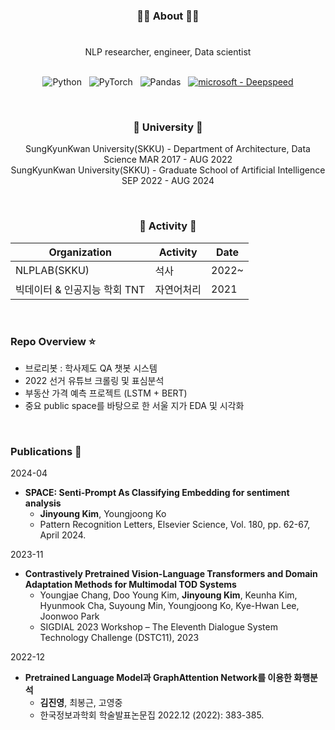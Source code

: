 

<div align="center">

### 👩‍💻 About 👩‍💻
#
</div>


<div align="center">
NLP researcher, engineer, Data scientist  
<br/> 
<br/> 

![Python](https://img.shields.io/badge/python-3670A0?style=plastic&logo=python&logoColor=ffdd54) &nbsp; 
![PyTorch](https://img.shields.io/badge/PyTorch-%23EE4C2C.svg?style=plastic&logo=PyTorch&logoColor=white) &nbsp; 
![Pandas](https://img.shields.io/badge/pandas-%23150458.svg?style=plastic&logo=pandas&logoColor=white) &nbsp; 
[![microsoft - Deepspeed](https://img.shields.io/badge/microsoft-Deepspeed-FFA500)](https://)
</div>


</br>
<div align="center">

###  🏫 University 🏫

SungKyunKwan University(SKKU) - Department of Architecture, Data Science MAR 2017 - AUG 2022  
SungKyunKwan University(SKKU) - Graduate School of Artificial Intelligence SEP 2022 - AUG 2024

</div>
</br>
<div align="center">

###  🧩 Activity 🧩

| Organization | Activity | Date       |
|--------------|----------|------------|
| NLPLAB(SKKU)  | 석사  | 2022~ |
| 빅데이터 & 인공지능 학회 TNT  | 자연어처리 | 2021 |
</div>
</br>

### Repo Overview ⭐️

- 브로리봇 : 학사제도 QA 챗봇 시스템
- 2022 선거 유튜브 크롤링 및 표심분석
- 부동산 가격 예측 프로젝트 (LSTM + BERT)
- 중요 public space를 바탕으로 한 서울 지가 EDA 및 시각화

</br>

### Publications 🦜

2024-04

- **SPACE: Senti-Prompt As Classifying Embedding for sentiment analysis**
  - **Jinyoung Kim**, Youngjoong Ko 
  - Pattern Recognition Letters, Elsevier Science, Vol. 180, pp. 62-67, April 2024.
  

2023-11

- **Contrastively Pretrained Vision-Language Transformers and Domain Adaptation Methods for Multimodal TOD Systems**
  - Youngjae Chang, Doo Young Kim, **Jinyoung Kim**, Keunha Kim, Hyunmook Cha, Suyoung Min, Youngjoong Ko, Kye-Hwan Lee, Joonwoo Park 
  - SIGDIAL 2023 Workshop – The Eleventh Dialogue System Technology Challenge (DSTC11), 2023
  

2022-12

- **Pretrained Language Model과 GraphAttention Network를 이용한 화행분석**
  - **김진영**, 최봉근, 고영중
  - 한국정보과학회 학술발표논문집 2022.12 (2022): 383-385.


